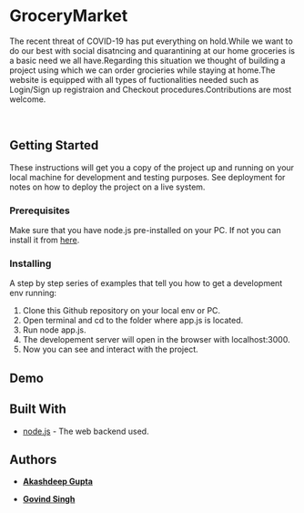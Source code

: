 # GroceryMarket
The recent threat of COVID-19 has put everything on hold.While we want to do our best with social disatncing and quarantining at our home groceries is a basic need we all have.Regarding this situation we thought of building a project using which we can order grocieries while staying at home.The website is equipped with all types of fuctionalities needed such as Login/Sign up registraion and Checkout procedures.Contributions are most welcome.

<br />

## Getting Started
These instructions will get you a copy of the project up and running on your local machine for development and testing purposes. See deployment for notes on how to deploy the project on a live system.

### Prerequisites
Make sure that you have node.js pre-installed on your PC.
If not you can install it from [here](https://nodejs.org/en/download/).
### Installing
A step by step series of examples that tell you how to get a development env running:
1) Clone this Github repository on your local env or PC.
2) Open terminal and cd to the folder where app.js is located.
3) Run node app.js.
4) The developement server will open in the browser with localhost:3000.
5) Now you can see and interact with the project.


## Demo


## Built With

* [node.js](https://nodejs.org/en/) - The web backend used.


## Authors
* **[Akashdeep Gupta](https://github.com/Akashdeep-47)**

* **[Govind Singh](https://github.com/adiboy17)**

